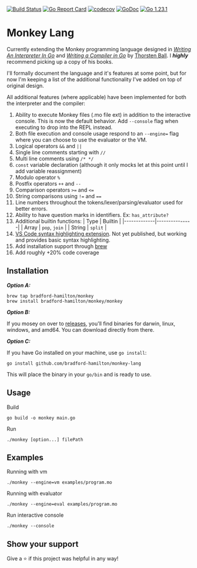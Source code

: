 [![Build Status](https://travis-ci.org/bradford-hamilton/monkey-lang.svg?branch=master)](https://travis-ci.org/bradford-hamilton/monkey-lang)
[![Go Report Card](https://goreportcard.com/badge/github.com/bradford-hamilton/monkey-lang)](https://goreportcard.com/report/github.com/bradford-hamilton/monkey-lang)
[![codecov](https://codecov.io/gh/bradford-hamilton/monkey-lang/branch/master/graph/badge.svg)](https://codecov.io/gh/bradford-hamilton/monkey-lang)
[![GoDoc](https://godoc.org/github.com/bradford-hamilton/monkey-lang?status.svg)](https://godoc.org/github.com/bradford-hamilton/monkey-lang)
[![Go 1.23.1](https://img.shields.io/badge/go-1.23.1-9cf.svg)](https://golang.org/dl/)

# Monkey Lang

Currently extending the Monkey programming language designed in [_Writing An Interpreter In Go_](https://interpreterbook.com) and [_Writing a Compiler in Go_](https://compilerbook.com) by [Thorsten Ball](https://github.com/mrnugget). I **_highly_** recommend picking up a copy of his books.

I'll formally document the language and it's features at some point, but for now I'm keeping a list of the additional functionality I've added on top of original design.

All additional features (where applicable) have been implemented for both the interpreter and the compiler:

1. Ability to execute Monkey files (.mo file ext) in addition to the interactive console. This is now the default behavior. Add `--console` flag when executing to drop into the REPL instead.
2. Both file execution and console usage respond to an `--engine=` flag where you can choose to use the evaluator or the VM.
3. Logical operators `&&` and `||`
4. Single line comments starting with `//`
5. Multi line comments using `/* */`
6. `const` variable declaration (although it only mocks let at this point until I add variable reassignment)
7. Modulo operator `%`
8. Postfix operators `++` and `--`
9. Comparison operators `>=` and `<=`
10. String comparisons using `!=` and `==`
11. Line numbers throughout the tokens/lexer/parsing/evaluator used for better errors.
12. Ability to have question marks in identifiers. Ex: `has_attribute?`
13. Additional builtin functions:
      | Type        | Builtin       |
      |-------------|---------------|
      | Array       | `pop`, `join` |
      | String      | `split`       |
14. [VS Code syntax highlighting extension](https://github.com/bradford-hamilton/vscode-monkeylang-syntax). Not yet published, but working and provides basic syntax highlighting.
15. Add installation support through [brew](https://brew.sh)
16. Add roughly +20% code coverage

## Installation
_**Option A:**_

```
brew tap bradford-hamilton/monkey
brew install bradford-hamilton/monkey/monkey
```

_**Option B:**_

If you mosey on over to [releases](https://github.com/bradford-hamilton/monkey-lang/releases), you'll find binaries for darwin, linux, windows, and amd64. You can download directly from there.

_**Option C:**_

If you have Go installed on your machine, use `go install`:

```
go install github.com/bradford-hamilton/monkey-lang
```

This will place the binary in your `go/bin` and is ready to use.


## Usage
Build
```
go build -o monkey main.go
```

Run
```
./monkey [option...] filePath
```

## Examples

Running with vm
```
./monkey --engine=vm examples/program.mo
```

Running with evaluator
```
./monkey --engine=eval examples/program.mo
```

Run interactive console
```
./monkey --console
```

## Show your support

Give a ⭐ if this project was helpful in any way!
